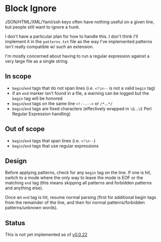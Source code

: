 # Block Ignore

JSON/HTML/XML/Yaml/ssh keys often have nothing useful on a given line, but people still want to ignore a hunk.

I don't have a particular plan for how to handle this. I don't think I'll implement it in the `patterns.txt` file as the way I've implemented patterns isn't really compatible w/ such an extension.

I'm mostly concerned about having to run a regular expression against a very large file as a single string.

## In scope

* `begin`/`end` tags that do not span lines (i.e. `<!\n--` is not a valid `begin` tag)
* if an `end` marker isn't found in a file, a warning can be logged but the `begin` tag will be honored
* `begin`/`end` tags on the same line `<!--`..`-->` or `/*`...`*/`
* `begin`/`end` tags are fixed characters (effectively wrapped in `\Q`...`\E` Perl Regular Expression handling)

## Out of scope

* `begin`/`end` tags that span lines (i.e. `<!\n--`)
* `begin`/`end` tags that use regular expressions

## Design

Before applying patterns, check for any `begin` tag on the line. If one is hit, switch to a mode where the only way to leave the mode is EOF or the matching `end` tag (this means skipping all patterns and forbidden patterns and anything else).

Once an `end` tag is hit, resume normal parsing (first for additional begin tags from the remainder of the line, and then for normal patterns/forbidden patterns/unknown words).

## Status

This is not yet implemented as of [v0.0.22](https://github.com/check-spelling/check-spelling/releases/tag/v0.0.22)
